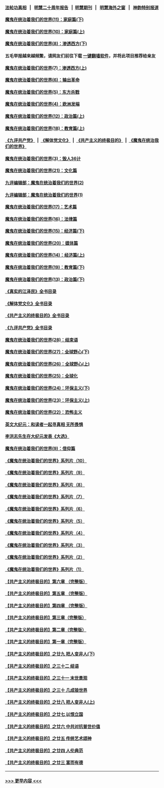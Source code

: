 #### [法轮功真相](https://github.com/gfw-breaker/truth/blob/master/README.md?t=0) &nbsp;&nbsp;|&nbsp;&nbsp; [明慧二十周年报告](https://github.com/gfw-breaker/mh-reports/blob/master/README.md?t=0) &nbsp;&nbsp;|&nbsp;&nbsp;[明慧期刊](https://github.com/gfw-breaker/mh-qikan) &nbsp;&nbsp;|&nbsp;&nbsp; [明慧海外之窗](https://github.com/gfw-breaker/mh-news/blob/master/README.md?t=0) &nbsp;&nbsp;|&nbsp;&nbsp; [神韵特别报道](https://github.com/gfw-breaker/mh-news/blob/master/shenyun.md?t=0)
#### [魔鬼在统治着我们的世界(11)：家庭篇(下)](../pages/nsc422/n10440961.md?t=11232050) 
#### [魔鬼在统治着我们的世界(10)：家庭篇(上)](../pages/nsc422/n10435448.md?t=11232050) 
#### [魔鬼在统治着我们的世界(8)：渗透西方(下)](../pages/nsc422/n10429603.md?t=11232050) 
#### 五毛举报越来越频繁，请网友们前往下载 [一键翻墙软件](https://github.com/gfw-breaker/ssr-accounts)，并将此项目推荐给亲友
#### [魔鬼在统治着我们的世界(7)：渗透西方(上)](../pages/nsc422/n10426013.md?t=11232050) 
#### [魔鬼在统治着我们的世界(6)：输出革命](../pages/nsc422/n10421536.md?t=11232050) 
#### [魔鬼在统治着我们的世界(5)：东方杀戮](../pages/nsc422/n10417707.md?t=11232050) 
#### [魔鬼在统治着我们的世界(4)：欧洲发端](../pages/nsc422/n10414890.md?t=11232050) 
#### [魔鬼在统治着我们的世界(12)：政治篇(上)](../pages/nsc422/n10444576.md?t=11232050) 
#### [魔鬼在统治着我们的世界(18)：教育篇(上)](../pages/nsc422/n10526970.md?t=11232050) 
#### [《九评共产党》](https://github.com/begood0513/9ping.md/blob/master/README.md) &nbsp;|&nbsp; [《解体党文化》](../../../../jtdwh.md/blob/master/README.md)  &nbsp;|&nbsp; [《共产主义的终极目的》](../../../../gczydzjmd.md/blob/master/README.md) &nbsp;|&nbsp; [《魔鬼在统治我们的世界》](../../../../mgztzwmdsj.md/blob/master/README.md) 
#### [魔鬼在统治着我们的世界(3)：毁人36计](../pages/nsc422/n10411583.md?t=11232050) 
#### [魔鬼在统治着我们的世界(21)：文化篇](../pages/nsc422/n10597706.md?t=11232050) 
#### [九评编辑部：魔鬼在统治着我们的世界(2)](../pages/nsc422/n10410036.md?t=11232050) 
#### [九评编辑部：魔鬼在统治着我们的世界(1)](../pages/nsc422/n10406825.md?t=11232050) 
#### [魔鬼在统治着我们的世界(17)：艺术篇](../pages/nsc422/n10499093.md?t=11232050) 
#### [魔鬼在统治着我们的世界(16)：法律篇](../pages/nsc422/n10485969.md?t=11232050) 
#### [魔鬼在统治着我们的世界(15)：经济篇(下)](../pages/nsc422/n10469975.md?t=11232050) 
#### [魔鬼在统治着我们的世界(20)：媒体篇](../pages/nsc422/n10586579.md?t=11232050) 
#### [魔鬼在统治着我们的世界(14)：经济篇(上)](../pages/nsc422/n10457370.md?t=11232050) 
#### [魔鬼在统治着我们的世界(19)：教育篇(下)](../pages/nsc422/n10564808.md?t=11232050) 
#### [魔鬼在统治着我们的世界(13)：政治篇(下)](../pages/nsc422/n10448270.md?t=11232050) 
#### [《真实的江泽民》全书目录](../pages/nsc422/n13721399.md?t=11232050) 
#### [《解体党文化》全书目录](../pages/nsc422/n13721157.md?t=11232050) 
#### [《共产主义的终极目的》全书目录](../pages/nsc422/n13721048.md?t=11232050) 
#### [《九评共产党》全书目录](../pages/nsc422/n13708085.md?t=11232050) 
#### [魔鬼在统治着我们的世界(28)：结束语](../pages/nsc422/n10936246.md?t=11232050) 
#### [魔鬼在统治着我们的世界(27)：全球野心(下)](../pages/nsc422/n10928319.md?t=11232050) 
#### [魔鬼在统治着我们的世界(26)：全球野心(上)](../pages/nsc422/n10900318.md?t=11232050) 
#### [魔鬼在统治着我们的世界(25)：全球化](../pages/nsc422/n10788205.md?t=11232050) 
#### [魔鬼在统治着我们的世界(24)：环保主义(下)](../pages/nsc422/n10695307.md?t=11232050) 
#### [魔鬼在统治着我们的世界(23)：环保主义(上)](../pages/nsc422/n10688613.md?t=11232050) 
#### [魔鬼在统治着我们的世界(22)：恐怖主义](../pages/nsc422/n10614727.md?t=11232050) 
#### [英文大纪元：和读者一起寻真相 无所畏惧](../pages/nsc422/n12542027.md?t=11232050) 
#### [李洪志先生在大纪元发表《大选》](../pages/nsc422/n12534746.md?t=11232050) 
#### [魔鬼在统治着我们的世界(9)：信仰篇](../pages/nsc422/n10432159.md?t=11232050) 
#### [《魔鬼在统治着我们的世界》系列片（10）](../pages/nsc422/n12292670.md?t=11232050) 
#### [《魔鬼在统治着我们的世界》系列片（9）](../pages/nsc422/n12290859.md?t=11232050) 
#### [《魔鬼在统治着我们的世界》系列片（8）](../pages/nsc422/n12287445.md?t=11232050) 
#### [《魔鬼在统治着我们的世界》系列片（7）](../pages/nsc422/n12283425.md?t=11232050) 
#### [《魔鬼在统治着我们的世界》系列片（6）](../pages/nsc422/n12282314.md?t=11232050) 
#### [《魔鬼在统治着我们的世界》系列片（5）](../pages/nsc422/n12281419.md?t=11232050) 
#### [《魔鬼在统治着我们的世界》系列片（4）](../pages/nsc422/n12274024.md?t=11232050) 
#### [《魔鬼在统治着我们的世界》系列片（3）](../pages/nsc422/n12271322.md?t=11232050) 
#### [《魔鬼在统治着我们的世界》系列片（2）](../pages/nsc422/n12269049.md?t=11232050) 
#### [《魔鬼在统治着我们的世界》系列片（1）](../pages/nsc422/n12267575.md?t=11232050) 
#### [【共产主义的终极目的】第六章 （完整版）](../pages/nsc422/n11428913.md?t=11232050) 
#### [【共产主义的终极目的】第五章 （完整版）](../pages/nsc422/n11428912.md?t=11232050) 
#### [【共产主义的终极目的】第四章 （完整版）](../pages/nsc422/n11428907.md?t=11232050) 
#### [【共产主义的终极目的】第三章（完整版）](../pages/nsc422/n11428848.md?t=11232050) 
#### [【共产主义的终极目的】第二章（完整版）](../pages/nsc422/n11428831.md?t=11232050) 
#### [【共产主义的终极目的】第一章（完整版）](../pages/nsc422/n11417651.md?t=11232050) 
#### [【共产主义的终极目的】之廿九 把人变非人(下)](../pages/nsc422/n11344140.md?t=11232050) 
#### [【共产主义的终极目的】之三十二 结语](../pages/nsc422/n11360535.md?t=11232050) 
#### [【共产主义的终极目的】之三十一 末世景观](../pages/nsc422/n11351129.md?t=11232050) 
#### [【共产主义的终极目的】之三十 几成狼世界](../pages/nsc422/n11348280.md?t=11232050) 
#### [【共产主义的终极目的】之廿八 把人变非人(上)](../pages/nsc422/n11340492.md?t=11232050) 
#### [【共产主义的终极目的】之廿七 以恨立国](../pages/nsc422/n11336944.md?t=11232050) 
#### [【共产主义的终极目的】之廿六 中共对抗普世价值](../pages/nsc422/n11324785.md?t=11232050) 
#### [【共产主义的终极目的】之廿五 传统艺术颂神](../pages/nsc422/n11296396.md?t=11232050) 
#### [【共产主义的终极目的】之廿四 人伦典范](../pages/nsc422/n11296397.md?t=11232050) 
#### [【共产主义的终极目的】之廿三 富而有德](../pages/nsc422/n11283598.md?t=11232050) 

----
#### [ >>> 更早内容 <<< ](../indexes/nsc422-earlier.md)
